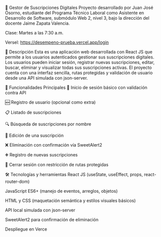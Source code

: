 📱 Gestor de Suscripciones Digitales
Proyecto desarrollado por Juan José Osorno, estudiante del Programa Técnico Laboral como Asistente en Desarrollo de Software, submódulo Web 2, nivel 3, bajo la dirección del docente Jaime Zapata Valencia.

Clase: Martes a las 7:30 a.m.

Versel: https://desempeno-prueba.vercel.app/login

📌 Descripción
Esta es una aplicación web desarrollada con React JS que permite a los usuarios autenticados gestionar sus suscripciones digitales. Los usuarios pueden iniciar sesión, registrar nuevas suscripciones, editar, buscar, eliminar y visualizar todas sus suscripciones activas. El proyecto cuenta con una interfaz sencilla, rutas protegidas y validación de usuario desde una API simulada con json-server.

🚀 Funcionalidades Principales
🔐 Inicio de sesión básico con validación contra API

🆕 Registro de usuario (opcional como extra)

📋 Listado de suscripciones

🔍 Búsqueda de suscripciones por nombre

📝 Edición de una suscripción

❌ Eliminación con confirmación vía SweetAlert2

➕ Registro de nuevas suscripciones

🚪 Cerrar sesión con restricción de rutas protegidas

🛠️ Tecnologías y herramientas
React JS (useState, useEffect, props, react-router-dom)

JavaScript ES6+ (manejo de eventos, arreglos, objetos)

HTML y CSS (maquetación semántica y estilos visuales básicos)

API local simulada con json-server

SweetAlert2 para confirmación de eliminación

Despliegue en Verce
